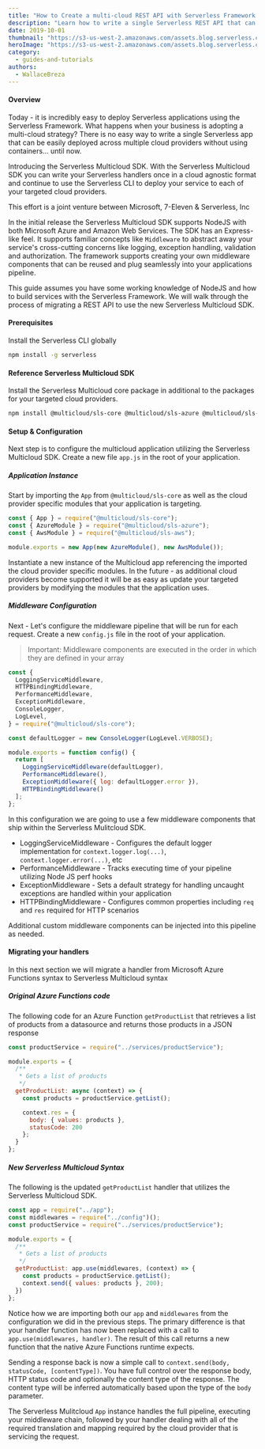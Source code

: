 ```yaml
---
title: "How to Create a multi-cloud REST API with Serverless Framework and the Serverless Multicloud SDK"
description: "Learn how to write a single Serverless REST API that can be deployed to multiple clouds including Azure and AWS"
date: 2019-10-01
thumbnail: "https://s3-us-west-2.amazonaws.com/assets.blog.serverless.com/azure-functions-part1/thumbnail.png"
heroImage: "https://s3-us-west-2.amazonaws.com/assets.blog.serverless.com/azure-functions-part1/header.png"
category:
  - guides-and-tutorials
authors:
  - WallaceBreza
---
```


#### Overview

Today - it is incredibly easy to deploy Serverless applications using the Serverless Framework.  What happens when your business is adopting a multi-cloud strategy?  There is no easy way to write a single Serverless app that can be easily deployed across multiple cloud providers without using containers... until now.

Introducing the Serverless Multicloud SDK.  With the Serverless Multicloud SDK you can write your Serverless handlers once in a cloud agnostic format and continue to use the Serverless CLI to deploy your service to each of your targeted cloud providers.

This effort is a joint venture between Microsoft, 7-Eleven & Serverless, Inc

In the initial release the Serverless Multicloud SDK supports NodeJS with both Microsoft Azure and Amazon Web Services.  The SDK has an Express-like feel.  It supports familiar concepts like `Middleware` to abstract away your service's cross-cutting concerns like logging, exception handling, validation and authorization.  The framework supports creating your own middleware components that can be reused and plug seamlessly into your applications pipeline.

This guide assumes you have some working knowledge of NodeJS and how to build services with the Serverless Framework.  We will walk through the process of migrating a REST API to use the new Serverless Multicloud SDK.

#### Prerequisites
Install the Serverless CLI globally
```bash
npm install -g serverless
```

#### Reference Serverless Multicloud SDK
Install the Serverless Multicloud core package in additional to the packages for your targeted cloud providers.
```bash
npm install @multicloud/sls-core @multicloud/sls-azure @multicloud/sls-aws --save
```

#### Setup & Configuration
Next step is to configure the multicloud application utilizing the Serverless Multicloud SDK.  Create a new file `app.js` in the root of your application.

##### Application Instance
Start by importing the `App` from `@multicloud/sls-core` as well as the cloud provider specific modules that your application is targeting.
```javascript
const { App } = require("@multicloud/sls-core");
const { AzureModule } = require("@multicloud/sls-azure");
const { AwsModule } = require("@multicloud/sls-aws");

module.exports = new App(new AzureModule(), new AwsModule());
```

Instantiate a new instance of the Multicloud app referencing the imported the cloud provider specific modules.  In the future - as additional cloud providers become supported it will be as easy as update your targeted providers by modifying the modules that the application uses.

##### Middleware Configuration 
Next - Let's configure the middleware pipeline that will be run for each request.  Create a new `config.js` file in the root of your application.

> Important: Middleware components are executed in the order in which they are defined in your array


```javascript
const {
  LoggingServiceMiddleware,
  HTTPBindingMiddleware,
  PerformanceMiddleware,
  ExceptionMiddleware,
  ConsoleLogger,
  LogLevel,
} = require("@multicloud/sls-core");

const defaultLogger = new ConsoleLogger(LogLevel.VERBOSE);

module.exports = function config() {
  return [
    LoggingServiceMiddleware(defaultLogger),
    PerformanceMiddleware(),
    ExceptionMiddleware({ log: defaultLogger.error }),
    HTTPBindingMiddleware()
  ];
};
```

In this configuration we are going to use a few middleware components that ship within the Serverless Mulitcloud SDK.

- LoggingServiceMiddleware - Configures the default logger implementation for `context.logger.log(...)`, `context.logger.error(...)`, etc
- PerformanceMiddleware - Tracks executing time of your pipeline utilizing Node JS perf hooks
- ExceptionMiddleware - Sets a default strategy for handling  uncaught exceptions are handled within your application
- HTTPBindingMiddleware - Configures common properties including `req` and `res` required for HTTP scenarios

Additional custom middleware components can be injected into this pipeline as needed.

#### Migrating your handlers
In this next section we will migrate a handler from Microsoft Azure Functions syntax to Serverless Multicloud syntax

##### Original Azure Functions code
The following code for an Azure Function `getProductList` that retrieves a list of products from a datasource and returns those products in a JSON response
```javascript
const productService = require("../services/productService");

module.exports = {
  /**
   * Gets a list of products
   */
  getProductList: async (context) => {
    const products = productService.getList();

    context.res = {
      body: { values: products },
      statusCode: 200
    };
  }
};
```

##### New Serverless Multicloud Syntax
The following is the updated `getProductList` handler that utilizes the Serverless Multicloud SDK.
```javascript
const app = require("../app");
const middlewares = require("../config")();
const productService = require("../services/productService");

module.exports = {
  /**
   * Gets a list of products
   */
  getProductList: app.use(middlewares, (context) => {
    const products = productService.getList();
    context.send({ values: products }, 200);
  })
};
```

Notice how we are importing both our `app` and `middlewares` from the configuration we did in the previous steps.  The primary difference is that your handler function has now been replaced with a call to `app.use(middlewares, handler)`.  The result of this call returns a new function that the native Azure Functions runtime expects.

Sending a response back is now a simple call to `context.send(body, statusCode, [contentType])`.  You have full control over the response body, HTTP status code and optionally the content type of the response.  The content type will be inferred automatically based upon the type of the `body` parameter.

The Serverless Mulitcloud `App` instance handles the full pipeline, executing your middleware chain, followed by your handler dealing with all of the required translation and mapping required by the cloud provider that is servicing the request.

